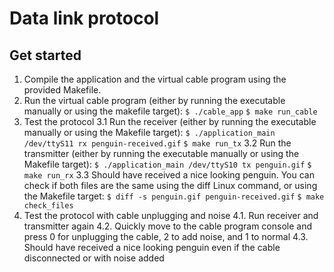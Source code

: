 # Data link protocol

## Get started
1. Compile the application and the virtual cable program using the provided Makefile.
2. Run the virtual cable program (either by running the executable manually or using the makefile target):
	`$ ./cable_app`
	`$ make run_cable`
3. Test the protocol
	3.1 Run the receiver (either by running the executable manually or using the Makefile target):
		`$ ./application_main /dev/ttyS11 rx penguin-received.gif`
		`$ make run_tx`
	3.2 Run the transmitter (either by running the executable manually or using the Makefile target):
		`$ ./application_main /dev/ttyS10 tx penguin.gif`
		`$ make run_rx`
	3.3 Should have received a nice looking penguin. You can check if both files are the same using the diff Linux command, or using the Makefile target:
		`$ diff -s penguin.gif penguin-received.gif`
		`$ make check_files`
4. Test the protocol with cable unplugging and noise
	4.1. Run receiver and transmitter again
	4.2. Quickly move to the cable program console and press 0 for unplugging the cable, 2 to add noise, and 1 to normal
	4.3. Should have received a nice looking penguin even if the cable disconnected or with noise added
